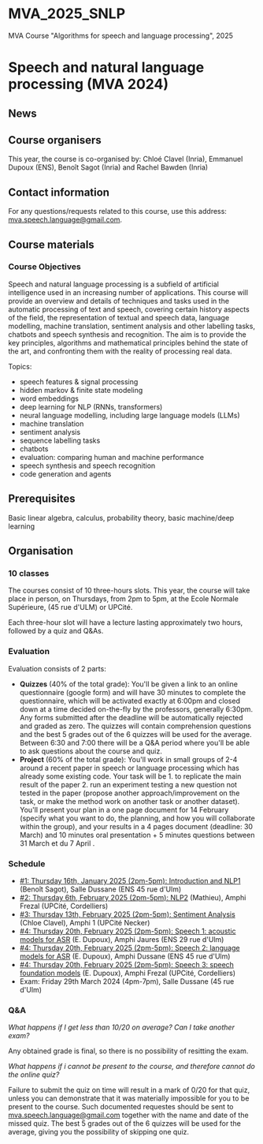 # MVA_2025_SNLP
MVA Course "Algorithms for speech and language processing", 2025 

# Speech and natural language processing (MVA 2024)

## News


## Course organisers

This year, the course is co-organised by: Chloé Clavel (Inria), Emmanuel Dupoux (ENS), Benoît Sagot (Inria) and Rachel Bawden (Inria) 


## Contact information

For any questions/requests related to this course, use this address: mva.speech.language@gmail.com.

## Course materials

### Course Objectives

Speech and natural language processing is a subfield of artificial intelligence used in an increasing number of applications. This course will provide an overview and details of techniques and tasks used in the automatic processing of text and speech, covering certain history aspects of the field, the representation of textual and speech data, language modelling, machine translation, sentiment analysis and other labelling tasks, chatbots and speech synthesis and recognition. The aim is to provide the key principles, algorithms and mathematical principles behind the state of the art, and confronting them with the reality of processing real data. 

Topics:

- speech features & signal processing
- hidden markov & finite state modeling
- word embeddings
- deep learning for NLP (RNNs, transformers)
- neural language modelling, including large language models (LLMs)
- machine translation
- sentiment analysis
- sequence labelling tasks
- chatbots
- evaluation: comparing human and machine performance
- speech synthesis and speech recognition
- code generation and agents


## Prerequisites

Basic linear algebra, calculus, probability theory, basic machine/deep learning

## Organisation

### 10 classes

The courses consist of 10 three-hours slots. This year, the course will take place in person, on Thursdays, from 2pm to 5pm, at the Ecole Normale Supérieure, (45 rue d'ULM) or UPCité.

Each three-hour slot will have a lecture lasting approximately two hours, followed by a quiz and Q&As.

### Evaluation

Evaluation consists of 2 parts:
- **Quizzes** (40% of the total grade): You'll be given a link to an online questionnaire (google form) and will have 30 minutes to complete the questionnaire, which will be activated exactly at 6:00pm and closed down at a time decided on-the-fly by the professors, generally 6:30pm. Any forms submitted after the deadline will be automatically rejected and graded as zero. The quizzes will contain comprehension questions and the best 5 grades out of the 6 quizzes will be used for the average. Between 6:30 and 7:00 there will be a Q&A period where you'll be able to ask questions about the course and quiz.
- **Project** (60% of the total grade): You'll work in small groups of 2-4 around a recent paper in speech or language processing which has already some existing code. Your task will be 1. to replicate the main result of the paper 2. run an experiment testing a new question not tested in the paper (propose another approach/improvement on the task, or make the method work on another task or another dataset). You'll present your plan in a one page document for 14 February (specify what you want to do, the planning, and how you will collaborate within the group), and your results in a 4 pages document (deadline: 30 March) and 10 minutes oral presentation + 5 minutes questions between 31 March et du 7 April .

### Schedule

- [#1: Thursday  16th, January  2025 (2pm-5pm): Introduction and NLP1](https://github.com/rbawden/MVA_2024_SL/tree/main/Course_%231) (Benoît Sagot), Salle Dussane (ENS 45 rue d'Ulm)
- [#2: Thursday 6th, February 2025 (2pm-5pm): NLP2](https://github.com/rbawden/MVA_2024_SL/tree/main/Course_%232) (Mathieu), Amphi Frezal (UPCité, Cordelliers)
- [#3: Thursday 13th, February 2025 (2pm-5pm): Sentiment Analysis](https://github.com/rbawden/MVA_2024_SL/tree/main/Course_%232) (Chloe Clavel), Amphi 1 (UPCité Necker)
- [#4: Thursday 20th, February 2025 (2pm-5pm): Speech 1: acoustic models for ASR](https://github.com/rbawden/MVA_2024_SL/tree/main/Course_%232) (E. Dupoux), Amphi Jaures (ENS 29 rue d'Ulm)
- [#4: Thursday 20th, February 2025 (2pm-5pm): Speech 2: language models for ASR](https://github.com/rbawden/MVA_2024_SL/tree/main/Course_%232) (E. Dupoux), Amphi Dussane (ENS 45 rue d'Ulm)
- [#4: Thursday 20th, February 2025 (2pm-5pm): Speech 3: speech foundation models](https://github.com/rbawden/MVA_2024_SL/tree/main/Course_%232) (E. Dupoux), Amphi Frezal (UPCité, Cordelliers)
- Exam: Friday 29th March 2024 (4pm-7pm), Salle Dussane (45 rue d'Ulm)


### Q&A

_What happens if I get less than 10/20 on average? Can I take another exam?_

Any obtained grade is final, so there is no possibility of resitting the exam.

_What happens if i cannot be present to the course, and therefore cannot do the online quiz?_

Failure to submit the quiz on time will result in a mark of 0/20 for that quiz, unless you can demonstrate that it was materially impossible for you to be present to the course. Such documented requestes should be sent to mva.speech.language@gmail.com together with the name and date of the missed quiz. The best 5 grades out of the 6 quizzes will be used for the average, giving you the possibility of skipping one quiz.



